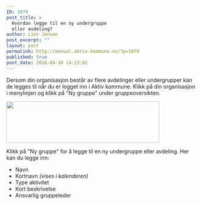 ```yaml
---
ID: 1079
post_title: >
  Hvordan legge til en ny undergruppe
  eller avdeling?
author: Linn Jensen
post_excerpt: ""
layout: post
permalink: http://manual.aktiv-kommune.no/?p=1079
published: true
post_date: 2018-04-10 14:23:02
---
```

Dersom din organisasjon består av flere avdelinger eller undergrupper kan de legges til når du er logget inn i Aktiv kommune. Klikk på din organisasjon i menylinjen og klikk på "Ny gruppe" under gruppeoversikten.

<img class="alignnone  wp-image-1090" src="http://manual.aktiv-kommune.no/wp-content/uploads/2018/04/ny-gruppe-300x81.png" alt="" width="404" height="109" />

Klikk på "Ny gruppe" for å legge til en ny undergruppe eller avdeling. Her kan du legge inn:
<ul>
 	<li>Navn</li>
 	<li>Kortnavn     <em>(vises i kalenderen)</em></li> 
 	<li>Type aktivitet</li>
 	<li>Kort beskrivelse</li>
 	<li>Ansvarlig gruppeleder</li>
</ul>